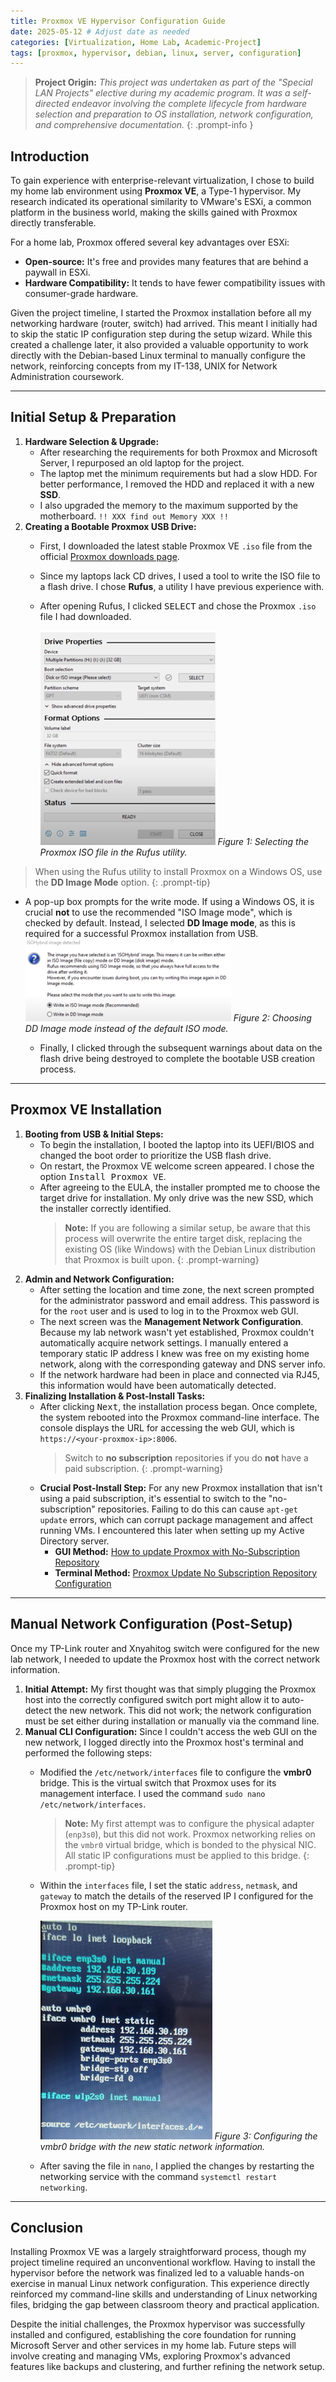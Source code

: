 ```yaml
---
title: Proxmox VE Hypervisor Configuration Guide
date: 2025-05-12 # Adjust date as needed
categories: [Virtualization, Home Lab, Academic-Project]
tags: [proxmox, hypervisor, debian, linux, server, configuration]
---
```


> **Project Origin:** *This project was undertaken as part of the "Special LAN Projects" elective during my academic program. It was a self-directed endeavor involving the complete lifecycle from hardware selection and preparation to OS installation, network configuration, and comprehensive documentation.*
{: .prompt-info }

## Introduction

To gain experience with enterprise-relevant virtualization, I chose to build my home lab environment using **Proxmox VE**, a Type-1 hypervisor. My research indicated its operational similarity to VMware's ESXi, a common platform in the business world, making the skills gained with Proxmox directly transferable.

For a home lab, Proxmox offered several key advantages over ESXi:
* **Open-source:** It's free and provides many features that are behind a paywall in ESXi.
* **Hardware Compatibility:** It tends to have fewer compatibility issues with consumer-grade hardware.

Given the project timeline, I started the Proxmox installation before all my networking hardware (router, switch) had arrived. This meant I initially had to skip the static IP configuration step during the setup wizard. While this created a challenge later, it also provided a valuable opportunity to work directly with the Debian-based Linux terminal to manually configure the network, reinforcing concepts from my IT-138, UNIX for Network Administration coursework.

---

## Initial Setup & Preparation

1.  **Hardware Selection & Upgrade:**
    * After researching the requirements for both Proxmox and Microsoft Server, I repurposed an old laptop for the project.
    * The laptop met the minimum requirements but had a slow HDD. For better performance, I removed the HDD and replaced it with a new **SSD**.
    * I also upgraded the memory to the maximum supported by the motherboard. `!! XXX find out Memory XXX !!`
2.  **Creating a Bootable Proxmox USB Drive:**
    * First, I downloaded the latest stable Proxmox VE `.iso` file from the official [Proxmox downloads page](https://www.proxmox.com/en/downloads).
    * Since my laptops lack CD drives, I used a tool to write the ISO file to a flash drive. I chose **Rufus**, a utility I have previous experience with.
    * After opening Rufus, I clicked <kbd>SELECT</kbd> and chose the Proxmox `.iso` file I had downloaded.

        ![Selecting Proxmox ISO in Rufus](/assets/img/posts/proxmox-hypervisor/proxmox-hypervisor-img1.png)
        *Figure 1: Selecting the Proxmox ISO file in the Rufus utility.*

> When using the Rufus utility to install Proxmox on a Windows OS, use the **DD Image Mode** option.
{: .prompt-tip}
  * A pop-up box prompts for the write mode. If using a Windows OS, it is crucial **not** to use the recommended "ISO Image mode", which is checked by default. Instead, I selected **DD Image mode**, as this is required for a successful Proxmox installation from USB.
        ![Selecting DD Image Mode in Rufus](/assets/img/posts/proxmox-hypervisor/proxmox-hypervisor-img2.png)
        *Figure 2: Choosing DD Image mode instead of the default ISO mode.*

    * Finally, I clicked through the subsequent warnings about data on the flash drive being destroyed to complete the bootable USB creation process.

---

## Proxmox VE Installation

1.  **Booting from USB & Initial Steps:**
    * To begin the installation, I booted the laptop into its UEFI/BIOS and changed the boot order to prioritize the USB flash drive.
    * On restart, the Proxmox VE welcome screen appeared. I chose the option <kbd>Install Proxmox VE</kbd>.
    * After agreeing to the EULA, the installer prompted me to choose the target drive for installation. My only drive was the new SSD, which the installer correctly identified.
        > **Note:** If you are following a similar setup, be aware that this process will overwrite the entire target disk, replacing the existing OS (like Windows) with the Debian Linux distribution that Proxmox is built upon.
        {: .prompt-warning}
2.  **Admin and Network Configuration:**
    * After setting the location and time zone, the next screen prompted for the administrator password and email address. This password is for the `root` user and is used to log in to the Proxmox web GUI.
    * The next screen was the **Management Network Configuration**. Because my lab network wasn't yet established, Proxmox couldn't automatically acquire network settings. I manually entered a temporary static IP address I knew was free on my existing home network, along with the corresponding gateway and DNS server info.
    * If the network hardware had been in place and connected via RJ45, this information would have been automatically detected.
3.  **Finalizing Installation & Post-Install Tasks:**
    * After clicking <kbd>Next</kbd>, the installation process began. Once complete, the system rebooted into the Proxmox command-line interface. The console displays the URL for accessing the web GUI, which is `https://<your-proxmox-ip>:8006`.
        > Switch to **no subscription** repositories if you do **not** have a paid subscription.
        {: .prompt-warning}
    * **Crucial Post-Install Step:** For any new Proxmox installation that isn't using a paid subscription, it's essential to switch to the "no-subscription" repositories. Failing to do this can cause `apt-get update` errors, which can corrupt package management and affect running VMs. I encountered this later when setting up my Active Directory server.
        * **GUI Method:** [How to update Proxmox with No-Subscription Repository](https://www.youtube.com/watch?v=5ftWGupG66A)
        * **Terminal Method:** [Proxmox Update No Subscription Repository Configuration](https://www.youtube.com/watch?v=DzHRhu3On7o)

---

## Manual Network Configuration (Post-Setup)

Once my TP-Link router and Xnyahitog switch were configured for the new lab network, I needed to update the Proxmox host with the correct network information.

1.  **Initial Attempt:** My first thought was that simply plugging the Proxmox host into the correctly configured switch port might allow it to auto-detect the new network. This did not work; the network configuration must be set either during installation or manually via the command line.
2.  **Manual CLI Configuration:**
    Since I couldn't access the web GUI on the new network, I logged directly into the Proxmox host's terminal and performed the following steps:
    * Modified the `/etc/network/interfaces` file to configure the **vmbr0** bridge. This is the virtual switch that Proxmox uses for its management interface. I used the command `sudo nano /etc/network/interfaces`.
        > **Note:** My first attempt was to configure the physical adapter (`enp3s0`), but this did not work. Proxmox networking relies on the `vmbr0` virtual bridge, which is bonded to the physical NIC. All static IP configurations must be applied to this bridge.
        {: .prompt-tip}
    * Within the `interfaces` file, I set the static `address`, `netmask`, and `gateway` to match the details of the reserved IP I configured for the Proxmox host on my TP-Link router.

        ![Editing the /etc/network/interfaces file](/assets/img/posts/proxmox-hypervisor/proxmox-hypervisor-img3.png)
        *Figure 3: Configuring the vmbr0 bridge with the new static network information.*

    * After saving the file in `nano`, I applied the changes by restarting the networking service with the command `systemctl restart networking`.

---

## Conclusion

Installing Proxmox VE was a largely straightforward process, though my project timeline required an unconventional workflow. Having to install the hypervisor before the network was finalized led to a valuable hands-on exercise in manual Linux network configuration. This experience directly reinforced my command-line skills and understanding of Linux networking files, bridging the gap between classroom theory and practical application.

Despite the initial challenges, the Proxmox hypervisor was successfully installed and configured, establishing the core foundation for running Microsoft Server and other services in my home lab. Future steps will involve creating and managing VMs, exploring Proxmox's advanced features like backups and clustering, and further refining the network setup.
